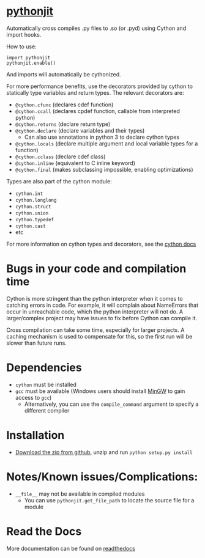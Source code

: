 [pythonjit](https://erose1337.github.io/pythonjit/)
==============

Automatically cross compiles .py files to .so (or .pyd) using Cython and import hooks.

How to use:

    import pythonjit
    pythonjit.enable()

And imports will automatically be cythonized.

For more performance benefits, use the decorators provided by cython to statically type variables and return types.
The relevant decorators are:

- `@cython.cfunc` (declares cdef function)
- `@cython.ccall` (declares cpdef function, callable from interpreted python)
- `@cython.returns` (declare return type)
- `@cython.declare` (declare variables and their types)
    - Can also use annotations in python 3 to declare cython types
- `@cython.locals` (declare multiple argument and local variable types for a function)
- `@cython.cclass` (declare cdef class)
- `@cython.inline` (equivalent to C inline keyword)
- `@cython.final` (makes subclassing impossible, enabling optimizations)

Types are also part of the cython module:

- `cython.int`
- `cython.longlong`
- `cython.struct`
- `cython.union`
- `cython.typedef`
- `cython.cast`
- etc

For more information on cython types and decorators, see the [cython docs](http://docs.cython.org/en/latest/src/tutorial/pure.html#static-typing)

# Bugs in your code and compilation time

Cython is more stringent than the python interpreter when it comes to catching errors in code.
For example, it will complain about NameErrors that occur in unreachable code, which the python interpreter will not do.
A larger/complex project may have issues to fix before Cython can compile it.

Cross compilation can take some time, especially for larger projects.
A caching mechanism is used to compensate for this, so the first run will be slower than future runs.


# Dependencies

- `cython` must be installed
- `gcc` must be available (Windows users should install [MinGW](http://mingw.org) to gain access to `gcc`)
    - Alternatively, you can use the `compile_command` argument to specify a different compiler

# Installation

- [Download the zip from github](https://github.com/erose1337/pythonjit/archive/master.zip), unzip and run `python setup.py install`


# Notes/Known issues/Complications:

- `__file__` may not be available in compiled modules
    - You can use `pythonjit.get_file_path` to locate the source file for a module

# Read the Docs

More documentation can be found on [readthedocs](https://pythonjit.readthedocs.io/en/latest/)
